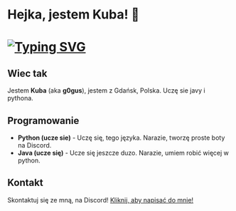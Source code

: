 # Hejka, jestem Kuba! 🙋
# [![Typing SVG](https://readme-typing-svg.demolab.com/?lines=Hejka,+jestem+Kuba!+🙋)](https://git.io/typing-svg)

## Wiec tak
Jestem **Kuba** (aka **g0gus**), jestem z Gdańsk, Polska. Uczę sie javy i pythona.

## Programowanie
- **Python (ucze sie)** - Uczę się, tego języka. Narazie, tworzę proste boty na Discord.
- **Java (ucze się)** - Ucze się jeszcze duzo. Narazie, umiem robić więcej w python.

## Kontakt
Skontaktuj się ze mną, na Discord! [Kliknij, aby napisać do mnie!](https://discord.com/users/848452367518662656)
